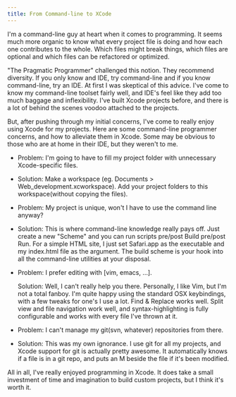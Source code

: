 ```yaml
---
title: From Command-line to XCode
---
```


I'm a command-line guy at heart when it comes to programming. It seems much more organic to know what every project file is doing and how each one contributes to the whole. Which files might break things, which files are optional and which files can be refactored or optimized.

"The Pragmatic Programmer" challenged this notion. They recommend diversity. If you only know and IDE, try command-line and if you know command-line, try an IDE. At first I was skeptical of this advice. I've come to know my command-line toolset fairly well, and IDE's feel like they add too much baggage and inflexibility. I've built Xcode projects before, and there is a lot of behind the scenes voodoo attached to the projects.

But, after pushing through my initial concerns, I've come to really enjoy using Xcode for my projects. Here are some command-line programmer concerns, and how to alleviate them in Xcode. Some may be obvious to those who are at home in their IDE, but they weren't to me.

*   Problem: I'm going to have to fill my project folder with unnecessary Xcode-specific files.
*   Solution: Make a workspace (eg. Documents > Web_development.xcworkspace). Add your project folders to this workspace(without copying the files).

*   Problem: My project is unique, won't I have to use the command line anyway?

*   Solution: This is where command-line knowledge really pays off. Just create a new "Scheme" and you can run scripts pre/post Build pre/post Run. For a simple HTML site, I just set Safari.app as the executable and my index.html file as the argument. The build scheme is your hook into all the command-line utilities at your disposal.

*   Problem: I prefer editing with [vim, emacs, ...].

    Solution: Well, I can't really help you there. Personally, I like Vim, but I'm not a total fanboy. I'm quite happy using the standard OSX keybindings, with a few tweaks for one's I use a lot. Find &amp; Replace works well. Split view and file navigation work well, and syntax-highlighting is fully configurable and works with every file I've thrown at it.

*   Problem: I can't manage my git(svn, whatever) repositories from there.

*   Solution: This was my own ignorance. I use git for all my projects, and Xcode support for git is actually pretty awesome. It automatically knows if a file is in a git repo, and puts an M beside the file if it's been modified.

All in all, I've really enjoyed programming in Xcode. It does take a small investment of time and imagination to build custom projects, but I think it's worth it.
